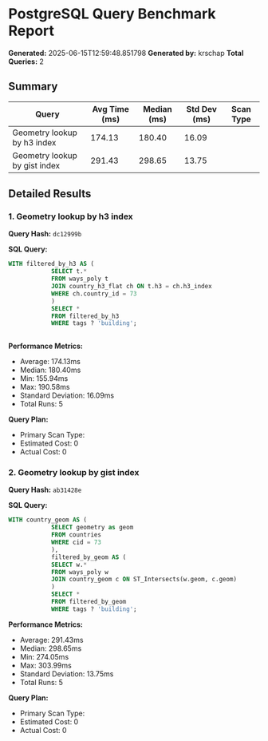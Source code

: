 # PostgreSQL Query Benchmark Report

**Generated:** 2025-06-15T12:59:48.851798
**Generated by:** krschap
**Total Queries:** 2

## Summary

| Query | Avg Time (ms) | Median (ms) | Std Dev (ms) | Scan Type |
|-------|---------------|-------------|--------------|-----------|
| Geometry lookup by h3 index | 174.13 | 180.40 | 16.09 |  |
| Geometry lookup by gist index | 291.43 | 298.65 | 13.75 |  |

## Detailed Results

### 1. Geometry lookup by h3 index

**Query Hash:** `dc12999b`

**SQL Query:**
```sql
WITH filtered_by_h3 AS (
            SELECT t.*
            FROM ways_poly t
            JOIN country_h3_flat ch ON t.h3 = ch.h3_index
            WHERE ch.country_id = 73
            )
            SELECT *
            FROM filtered_by_h3
            WHERE tags ? 'building';
            
```

**Performance Metrics:**
- Average: 174.13ms
- Median: 180.40ms
- Min: 155.94ms
- Max: 190.58ms
- Standard Deviation: 16.09ms
- Total Runs: 5

**Query Plan:**
- Primary Scan Type: 
- Estimated Cost: 0
- Actual Cost: 0

### 2. Geometry lookup by gist index

**Query Hash:** `ab31428e`

**SQL Query:**
```sql
WITH country_geom AS (
            SELECT geometry as geom
            FROM countries
            WHERE cid = 73
            ),
            filtered_by_geom AS (
            SELECT w.*
            FROM ways_poly w
            JOIN country_geom c ON ST_Intersects(w.geom, c.geom)
            )
            SELECT *
            FROM filtered_by_geom
            WHERE tags ? 'building';
```

**Performance Metrics:**
- Average: 291.43ms
- Median: 298.65ms
- Min: 274.05ms
- Max: 303.99ms
- Standard Deviation: 13.75ms
- Total Runs: 5

**Query Plan:**
- Primary Scan Type: 
- Estimated Cost: 0
- Actual Cost: 0

